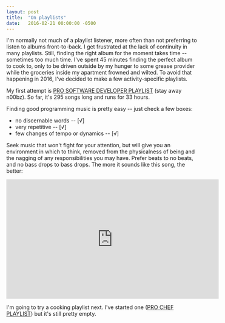 ```yaml
---
layout: post
title:  "On playlists"
date:   2016-02-21 00:00:00 -0500
---
```

I'm normally not much of a playlist listener, more often than not preferring to listen to albums front-to-back. I get frustrated at the lack of continuity in many playlists. Still, finding the right album for the moment takes time -- sometimes too much time. I've spent 45 minutes finding the perfect album to cook to, only to be driven outside by my hunger to some grease provider while the groceries inside my apartment frowned and wilted. To avoid that happening in 2016, I've decided to make a few activity-specific playlists. 

My first attempt is [PRO SOFTWARE DEVELOPER PLAYLIST](https://open.spotify.com/user/1271781708/playlist/2VFSsSBQFuOz6KMgXkvpM3) (stay away n00bz). So far, it's 295 songs long and runs for 33 hours.

Finding good programming music is pretty easy -- just check a few boxes:

- no discernable words -- [√]
- very repetitive -- [√]
- few changes of tempo or dynamics -- [√]

Seek music that won't fight for your attention, but will give you an environment in which to think, removed from the physicalness of being and the nagging of any responsibilities you may have. Prefer beats to no beats, and no bass drops to bass drops. The more it sounds like this song, the better:

<iframe width="560" height="315" src="https://www.youtube.com/embed/aAyMH2f68q4" frameborder="0" allowfullscreen></iframe>

I'm going to try a cooking playlist next. I've started one ([PRO CHEF PLAYLIST](https://open.spotify.com/user/1271781708/playlist/2GnQnGdNkxxNUgD4woOwMC)) but it's still pretty empty.